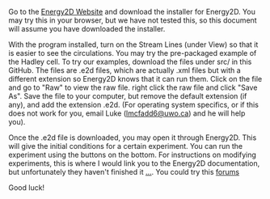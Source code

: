 Go to the [Energy2D Website](https://energy.concord.org/energy2d/#:~:text=Based%20on%20computational%20physics%2C%20Energy2D,their%20coupling%20with%20particle%20dynamics) and download the installer for Energy2D. You may try this in your browser, but we have not tested this, so this document will assume you have downloaded the installer.

With the program installed, turn on the Stream Lines (under View) so that it is easier to see the circulations. You may try the pre-packaged example of the Hadley cell. To try our examples, download the files under src/ in this GitHub. The files are .e2d files, which are actually .xml files but with a different extension so Energy2D knows that it can run them. Click on the file and go to "Raw" to view the raw file. right click the raw file and click "Save As". Save the file to your computer, but remove the default extension (if any), and add the extension .e2d. (For operating system specifics, or if this does not work for you, email Luke (lmcfadd6@uwo.ca) and he will help you). 

Once the .e2d file is downloaded, you may open it through Energy2D. This will give the initial conditions for a certain experiment. You can run the experiment using the buttons on the bottom. For instructions on modifying experiments, this is where I would link you to the Energy2D documentation, but unfortunately they haven't finished it [...](https://energy.concord.org/energy2d/manual/index.html). You could try this [forums](https://energy.concord.org/energy2d/forum/)

Good luck!
